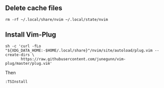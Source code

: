 

## Delete cache files

```shell
rm -rf ~/.local/share/nvim ~/.local/state/nvim
```

## Install Vim-Plug

```shell
sh -c 'curl -fLo "${XDG_DATA_HOME:-$HOME/.local/share}"/nvim/site/autoload/plug.vim --create-dirs \
       https://raw.githubusercontent.com/junegunn/vim-plug/master/plug.vim'
```

Then

```shell
:TSInstall
```
